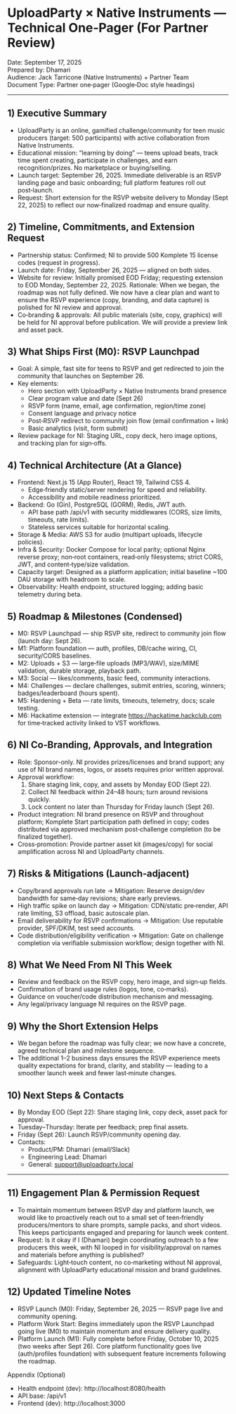 # UploadParty × Native Instruments — Technical One‑Pager (For Partner Review)

Date: September 17, 2025  
Prepared by: Dhamari  
Audience: Jack Tarricone (Native Instruments) + Partner Team  
Document Type: Partner one‑pager (Google‑Doc style headings)

---

## 1) Executive Summary
- UploadParty is an online, gamified challenge/community for teen music producers (target: 500 participants) with active collaboration from Native Instruments.  
- Educational mission: “learning by doing” — teens upload beats, track time spent creating, participate in challenges, and earn recognition/prizes. No marketplace or buying/selling.  
- Launch target: September 26, 2025. Immediate deliverable is an RSVP landing page and basic onboarding; full platform features roll out post‑launch.  
- Request: Short extension for the RSVP website delivery to Monday (Sept 22, 2025) to reflect our now‑finalized roadmap and ensure quality.

## 2) Timeline, Commitments, and Extension Request
- Partnership status: Confirmed; NI to provide 500 Komplete 15 license codes (request in progress).  
- Launch date: Friday, September 26, 2025 — aligned on both sides.  
- Website for review: Initially promised EOD Friday; requesting extension to EOD Monday, September 22, 2025. Rationale: When we began, the roadmap was not fully defined. We now have a clear plan and want to ensure the RSVP experience (copy, branding, and data capture) is polished for NI review and approval.  
- Co‑branding & approvals: All public materials (site, copy, graphics) will be held for NI approval before publication. We will provide a preview link and asset pack.

## 3) What Ships First (M0): RSVP Launchpad
- Goal: A simple, fast site for teens to RSVP and get redirected to join the community that launches on September 26.  
- Key elements:  
  - Hero section with UploadParty × Native Instruments brand presence  
  - Clear program value and date (Sept 26)  
  - RSVP form (name, email, age confirmation, region/time zone)  
  - Consent language and privacy notice  
  - Post‑RSVP redirect to community join flow (email confirmation + link)  
  - Basic analytics (visit, form submit)  
- Review package for NI: Staging URL, copy deck, hero image options, and tracking plan for sign‑offs.

## 4) Technical Architecture (At a Glance)
- Frontend: Next.js 15 (App Router), React 19, Tailwind CSS 4.  
  - Edge‑friendly static/server rendering for speed and reliability.  
  - Accessibility and mobile readiness prioritized.  
- Backend: Go (Gin), PostgreSQL (GORM), Redis, JWT auth.  
  - API base path /api/v1 with security middlewares (CORS, size limits, timeouts, rate limits).  
  - Stateless services suitable for horizontal scaling.  
- Storage & Media: AWS S3 for audio (multipart uploads, lifecycle policies).  
- Infra & Security: Docker Compose for local parity; optional Nginx reverse proxy; non‑root containers, read‑only filesystems; strict CORS, JWT, and content‑type/size validation.  
- Capacity target: Designed as a platform application; initial baseline ~100 DAU storage with headroom to scale.  
- Observability: Health endpoint, structured logging; adding basic telemetry during beta.

## 5) Roadmap & Milestones (Condensed)
- M0: RSVP Launchpad — ship RSVP site, redirect to community join flow (launch day: Sept 26).  
- M1: Platform foundation — auth, profiles, DB/cache wiring, CI, security/CORS baselines.  
- M2: Uploads + S3 — large‑file uploads (MP3/WAV), size/MIME validation, durable storage, playback path.  
- M3: Social — likes/comments, basic feed, community interactions.  
- M4: Challenges — declare challenges, submit entries, scoring, winners; badges/leaderboard (hours spent).  
- M5: Hardening + Beta — rate limits, timeouts, telemetry, docs; scale testing.  
- M6: Hackatime extension — integrate https://hackatime.hackclub.com for time‑tracked activity linked to VST workflows.  

## 6) NI Co‑Branding, Approvals, and Integration
- Role: Sponsor-only. NI provides prizes/licenses and brand support; any use of NI brand names, logos, or assets requires prior written approval.
- Approval workflow:
  1) Share staging link, copy, and assets by Monday EOD (Sept 22).  
  2) Collect NI feedback within 24–48 hours; turn around revisions quickly.  
  3) Lock content no later than Thursday for Friday launch (Sept 26).  
- Product integration: NI brand presence on RSVP and throughout platform; Komplete Start participation path defined in copy; codes distributed via approved mechanism post‑challenge completion (to be finalized together).  
- Cross‑promotion: Provide partner asset kit (images/copy) for social amplification across NI and UploadParty channels.

## 7) Risks & Mitigations (Launch‑adjacent)
- Copy/brand approvals run late → Mitigation: Reserve design/dev bandwidth for same‑day revisions; share early previews.  
- High traffic spike on launch day → Mitigation: CDN/static pre‑render, API rate limiting, S3 offload, basic autoscale plan.  
- Email deliverability for RSVP confirmations → Mitigation: Use reputable provider, SPF/DKIM, test seed accounts.  
- Code distribution/eligibility verification → Mitigation: Gate on challenge completion via verifiable submission workflow; design together with NI.

## 8) What We Need From NI This Week
- Review and feedback on the RSVP copy, hero image, and sign‑up fields.  
- Confirmation of brand usage rules (logos, tone, co‑marks).  
- Guidance on voucher/code distribution mechanism and messaging.  
- Any legal/privacy language NI requires on the RSVP page.

## 9) Why the Short Extension Helps
- We began before the roadmap was fully clear; we now have a concrete, agreed technical plan and milestone sequence.  
- The additional 1–2 business days ensures the RSVP experience meets quality expectations for brand, clarity, and stability — leading to a smoother launch week and fewer last‑minute changes.

## 10) Next Steps & Contacts
- By Monday EOD (Sept 22): Share staging link, copy deck, asset pack for approval.  
- Tuesday–Thursday: Iterate per feedback; prep final assets.  
- Friday (Sept 26): Launch RSVP/community opening day.  
- Contacts:  
  - Product/PM: Dhamari (email/Slack)  
  - Engineering Lead: Dhamari  
  - General: support@uploadparty.local

---

## 11) Engagement Plan & Permission Request
- To maintain momentum between RSVP day and platform launch, we would like to proactively reach out to a small set of teen‑friendly producers/mentors to share prompts, sample packs, and short videos. This keeps participants engaged and preparing for launch week content.
- Request: Is it okay if I (Dhamari) begin coordinating outreach to a few producers this week, with NI looped in for visibility/approval on names and materials before anything is published?
- Safeguards: Light‑touch content, no co‑marketing without NI approval, alignment with UploadParty educational mission and brand guidelines.

## 12) Updated Timeline Notes
- RSVP Launch (M0): Friday, September 26, 2025 — RSVP page live and community opening.
- Platform Work Start: Begins immediately upon the RSVP Launchpad going live (M0) to maintain momentum and ensure delivery quality.
- Platform Launch (M1): Fully complete before Friday, October 10, 2025 (two weeks after Sept 26). Core platform functionality goes live (auth/profiles foundation) with subsequent feature increments following the roadmap.

Appendix (Optional)  
- Health endpoint (dev): http://localhost:8080/health  
- API base: /api/v1  
- Frontend (dev): http://localhost:3000